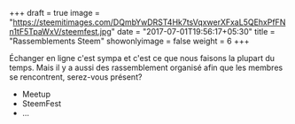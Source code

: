 +++
draft = true
image = "https://steemitimages.com/DQmbYwDRST4Hk7tsVqxwerXFxaL5QEhxPfFNn1tF5TpaWxV/steemfest.jpg"
date = "2017-07-01T19:56:17+05:30"
title = "Rassemblements Steem"
showonlyimage = false
weight = 6
+++

Échanger en ligne c'est sympa et c'est ce que nous faisons la plupart du temps. Mais il y a aussi des rassemblement organisé afin que les membres se rencontrent, serez-vous présent?
<!--more-->

* Meetup
* SteemFest
* ...